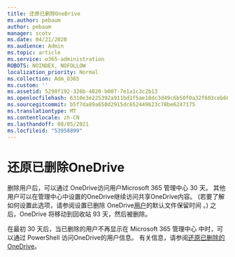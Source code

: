 ```yaml
---
title: 还原已删除OneDrive
ms.author: pebaum
author: pebaum
manager: scotv
ms.date: 04/21/2020
ms.audience: Admin
ms.topic: article
ms.service: o365-administration
ROBOTS: NOINDEX, NOFOLLOW
localization_priority: Normal
ms.collection: Adm_O365
ms.custom: ''
ms.assetid: 5298f192-326b-4820-b007-7e1a1c3c2b13
ms.openlocfilehash: 6310e3e225392a911bd1f5ae18dc3d49c6b50f0a32f603ceb60816657d5b3fc6
ms.sourcegitcommit: b5f7da89a650d2915dc652449623c78be6247175
ms.translationtype: MT
ms.contentlocale: zh-CN
ms.lasthandoff: 08/05/2021
ms.locfileid: "53958899"
---
```

# <a name="restore-a-deleted-onedrive"></a>还原已删除OneDrive

删除用户后，可以通过 OneDrive访问用户Microsoft 365 管理中心 30 天。 其他用户可以在管理中心中设置的OneDrive继续访问共享OneDrive内容。  (若要了解如何设置此选项，请参阅设置已删除 OneDrive[用户](https://go.microsoft.com/fwlink/?linkid=874267)的默认文件保留时间 。) 之后，OneDrive 将移动到回收站 93 天，然后被删除。
  
在最初 30 天后，当已删除的用户不再显示在 Microsoft 365 管理中心 中时，可以通过 PowerShell 访问OneDrive的用户信息。 有关信息，请参阅[还原已删除的 OneDrive](https://go.microsoft.com/fwlink/?linkid=874269)。
  

